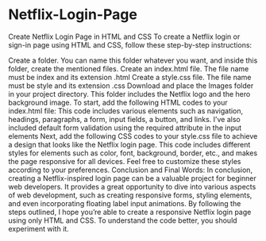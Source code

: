 # Netflix-Login-Page
Create Netflix Login Page in HTML and CSS
To create a Netflix login or sign-in page using HTML and CSS, follow these step-by-step instructions:

Create a folder. You can name this folder whatever you want, and inside this folder, create the mentioned files.
Create an index.html file. The file name must be index and its extension .html
Create a style.css file. The file name must be style and its extension .css
Download and place the Images folder in your project directory. This folder includes the Netflix logo and the hero background image.
To start, add the following HTML codes to your index.html file: This code includes various elements such as navigation, headings, paragraphs, a form, input fields, a button, and links. I’ve also included default form validation using the required attribute in the input elements
Next, add the following CSS codes to your style.css file to achieve a design that looks like the Netflix login page. This code includes different styles for elements such as color, font, background, border, etc., and makes the page responsive for all devices. Feel free to customize these styles according to your preferences.
Conclusion and Final Words:
In conclusion, creating a Netflix-inspired login page can be a valuable project for beginner web developers. It provides a great opportunity to dive into various aspects of web development, such as creating responsive forms, styling elements, and even incorporating floating label input animations.
By following the steps outlined, I hope you’re able to create a responsive Netflix login page using only HTML and CSS. To understand the code better, you should experiment with it.
